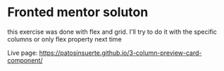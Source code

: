 # Fronted mentor soluton
this exercise was done with flex and grid. I'll try to do it with the specific columns or only flex property next time

Live page: https://patosinsuerte.github.io/3-column-preview-card-component/
